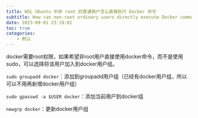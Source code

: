 ```yaml
---
title: WSL Ubuntu 中非 root 的普通用户怎么直接执行 Docker 命令
subtitle: How can non-root ordinary users directly execute Docker commands in WSL Ubuntu?
date: 2023-09-01 23:19:01
toc: true
categories: 
    - 默认
---
```




docker需要root权限，如果希望非root用户直接使用docker命令，而不是使用sudo，可以选择将该用户加入到docker用户组。

`sudo groupadd docker`：添加到groupadd用户组（已经有docker用户组，所以可以不用再新增docker用户组）

`sudo gpasswd -a $USER docker`：添加当前用户到docker组

`newgrp docker`：更新docker用户组